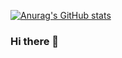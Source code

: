 [![Anurag's GitHub stats](https://github-readme-stats.vercel.app/api?username=chilikinow)](https://github.com/anuraghazra/github-readme-stats)

### Hi there 👋

<!--
**chilikinow/chilikinow** is a ✨ _special_ ✨ repository because its `README.md` (this file) appears on your GitHub profile.

Here are some ideas to get you started:

- 🔭 I’m currently working on ...
- 🌱 I’m currently learning ...
- 👯 I’m looking to collaborate on ...
- 🤔 I’m looking for help with ...
- 💬 Ask me about ...
- 📫 How to reach me: ...
- 😄 Pronouns: ...
- ⚡ Fun fact: ...
-->
